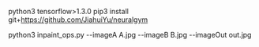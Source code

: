 python3
tensorflow>1.3.0
pip3 install git+https://github.com/JiahuiYu/neuralgym

python3 inpaint_ops.py --imageA A.jpg --imageB B.jpg --imageOut out.jpg
